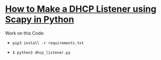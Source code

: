# [How to Make a DHCP Listener using Scapy in Python](https://www.thepythoncode.com/article/dhcp-listener-using-scapy-in-python)
Work on this Code:
- `pip3 install -r requirements.txt`
-   
    ```
    $ python3 dhcp_listener.py
    ```
